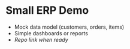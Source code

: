 # Small ERP Demo
- Mock data model (customers, orders, items)
- Simple dashboards or reports
- _Repo link when ready_
